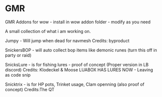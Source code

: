 # GMR
GMR Addons for wow - install in wow addon folder - modify as you need

A small collection of what i am working on.

Jumpy - Will jump when dead for navmesh
Credits: byproduct

SnickersBOP - will auto collect bop items like demonic runes (turn this off in party or raid)

SnicksLure - is for fishing lures - proof of concept (Proper version in LB discord)
Credits: Klodeckel & Moose
LUABOX HAS LURES NOW - Leaving as code snip

Snicktrix - is for HP pots, Trinket usage, Clam openning (also proof of concept)
Credits:The QT

